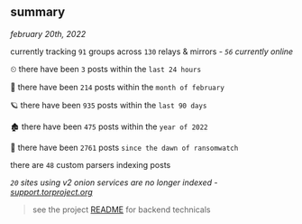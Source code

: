 
## summary
_february 20th, 2022_

currently tracking `91` groups across `130` relays & mirrors - _`56` currently online_

⏲ there have been `3` posts within the `last 24 hours`

🦈 there have been `214` posts within the `month of february`

🪐 there have been `935` posts within the `last 90 days`

🏚 there have been `475` posts within the `year of 2022`

🦕 there have been `2761` posts `since the dawn of ransomwatch`

there are `48` custom parsers indexing posts

_`20` sites using v2 onion services are no longer indexed - [support.torproject.org](https://support.torproject.org/onionservices/v2-deprecation/)_

> see the project [README](https://github.com/thetanz/ransomwatch#ransomwatch--) for backend technicals
